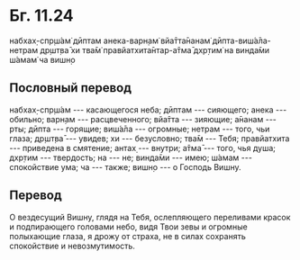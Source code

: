 # Бг. 11.24

набхах̣-спр̣ш́ам̇ дӣптам анека-варн̣ам̇ вйа̄тта̄нанам̇ дӣпта-виш́а̄ла-нетрам др̣шт̣ва̄
хи тва̄м̇ правйатхита̄нтар-а̄тма̄ дхр̣тим̇ на винда̄ми ш́амам̇ ча вишн̣о

## Пословный перевод

набхах̣-спр̣ш́ам --- касающегося неба; дӣптам --- сияющего; анека ---
обильно; варн̣ам --- расцвеченного; вйа̄тта --- зияющие; а̄нанам --- рты;
дӣпта --- горящие; виш́а̄ла --- огромные; нетрам --- того, чьи глаза;
др̣шт̣ва̄ --- увидев; хи --- безусловно; тва̄м --- Тебя; правйатхита ---
приведена в смятение; антах̣ --- внутри; а̄тма̄ --- того, чья душа; дхр̣тим
--- твердость; на --- не; винда̄ми --- имею; ш́амам --- спокойствие ума;
ча --- также; вишн̣о --- о Господь Вишну.

## Перевод

О вездесущий Вишну, глядя на Тебя, ослепляющего переливами красок и
подпирающего головами небо, видя Твои зевы и огромные полыхающие глаза,
я дрожу от страха, не в силах сохранять спокойствие и невозмутимость.
